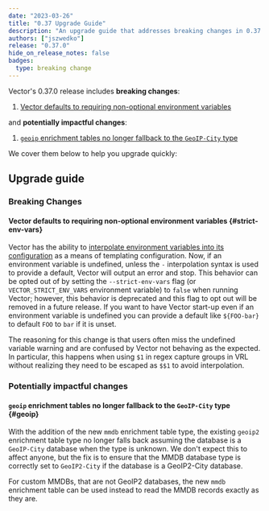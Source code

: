 ```yaml
---
date: "2023-03-26"
title: "0.37 Upgrade Guide"
description: "An upgrade guide that addresses breaking changes in 0.37.0"
authors: ["jszwedko"]
release: "0.37.0"
hide_on_release_notes: false
badges:
  type: breaking change
---
```


Vector's 0.37.0 release includes **breaking changes**:

1. [Vector defaults to requiring non-optional environment variables](#strict-env-vars)

and **potentially impactful changes**:

1. [`geoip` enrichment tables no longer fallback to the `GeoIP-City` type](#geoip)

We cover them below to help you upgrade quickly:

## Upgrade guide

### Breaking Changes

#### Vector defaults to requiring non-optional environment variables {#strict-env-vars}

Vector has the ability to [interpolate environment variables into its
configuration](/docs/reference/configuration/#environment-variables) as a means of templating
configuration. Now, if an environment variable is undefined, unless the `-` interpolation syntax is
used to provide a default, Vector will output an error and stop. This behavior can be opted out of
by setting the `--strict-env-vars` flag (or `VECTOR_STRICT_ENV_VARS` environment variable) to
`false` when running Vector; however, this behavior is deprecated and this flag to opt out will be
removed in a future release. If you want to have Vector start-up even if an environment variable is
undefined you can provide a default like `${FOO-bar}` to default `FOO` to `bar` if it is unset.

The reasoning for this change is that users often miss the undefined variable warning and are
confused by Vector not behaving as the expected. In particular, this happens when using `$1` in
regex capture groups in VRL without realizing they need to be escaped as `$$1` to avoid
interpolation.

### Potentially impactful changes

#### `geoip` enrichment tables no longer fallback to the `GeoIP-City` type {#geoip}

With the addition of the new `mmdb` enrichment table type, the existing `geoip2` enrichment table
type no longer falls back assuming the database is a `GeoIP-City` database when the type is unknown.
We don't expect this to affect anyone, but the fix is to ensure that the MMDB database type is
correctly set to `GeoIP2-City` if the database is a GeoIP2-City database.

For custom MMDBs, that are not GeoIP2 databases, the new `mmdb` enrichment table can be used instead
to read the MMDB records exactly as they are.
